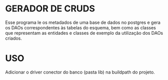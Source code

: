 # GERADOR DE CRUDS

Esse programa le os metadados de uma base de dados no postgres e gera os DAOs correspondentes às tabelas do esquema, bem como as classes que representam as entidades e classes de exemplo da utilização dos DAOs criados.

# USO

Adicionar o driver conector do banco (pasta lib) na buildpath do projeto.

